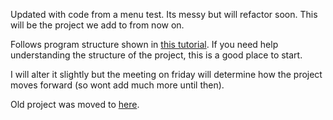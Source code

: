 Updated with code from a menu test. Its messy but will refactor soon.
This will be the project we add to from now on.


Follows program structure shown in [this tutorial](https://www.gamedevelopment.blog/full-libgdx-game-tutorial-flgt-home/). If you need help understanding the structure of the project, this is a good place to start.

I will alter it slightly but the meeting on friday will determine how the project moves forward (so wont add much more until then).

Old project was moved to [here](https://github.com/ENG1-GROUP18/MainGame-OLD).
